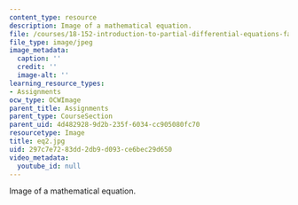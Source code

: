 ```yaml
---
content_type: resource
description: Image of a mathematical equation.
file: /courses/18-152-introduction-to-partial-differential-equations-fall-2005/297c7e7283dd2db9d093ce6bec29d650_eq2.jpg
file_type: image/jpeg
image_metadata:
  caption: ''
  credit: ''
  image-alt: ''
learning_resource_types:
- Assignments
ocw_type: OCWImage
parent_title: Assignments
parent_type: CourseSection
parent_uid: 4d482928-9d2b-235f-6034-cc905080fc70
resourcetype: Image
title: eq2.jpg
uid: 297c7e72-83dd-2db9-d093-ce6bec29d650
video_metadata:
  youtube_id: null
---
```

Image of a mathematical equation.

